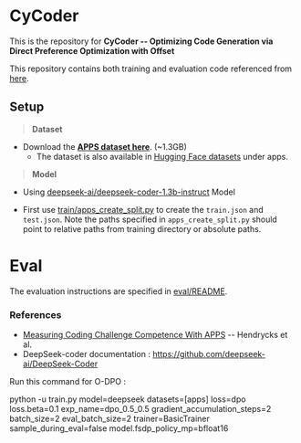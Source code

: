 # CyCoder
This is the repository for **CyCoder -- Optimizing Code Generation via Direct Preference Optimization with Offset** 


This repository contains both training and evaluation code referenced from [here](#References).

## Setup

> **Dataset**
  - Download the [**APPS dataset here**](https://people.eecs.berkeley.edu/~hendrycks/APPS.tar.gz). (~1.3GB)
    - The dataset is also available in [Hugging Face datasets](https://huggingface.co/datasets/codeparrot/apps) under apps.

> **Model**
  - Using [deepseek-ai/deepseek-coder-1.3b-instruct](https://huggingface.co/deepseek-ai/deepseek-coder-1.3b-instruct) Model


- First use [train/apps_create_split.py](train/apps_create_split.py) to create the `train.json` and `test.json`. Note the paths specified in `apps_create_split.py` should point to relative paths from training directory or absolute paths.

<!---
# Training

## How to train

 - We use the following command to run and train. 

  ```
  python3 train/tune_apps_gpt.py  --save-dir=<save_path> --load=<model_path> --apps-train-files <data_path>/train --apps-dataroot <data_path> --grad-acc-steps=8 --epochs=10 --fp16 --batch-size-per-replica=2
  ```
--->

# Eval
The evaluation instructions are specified in [eval/README](eval/README.md).

### References 
- [Measuring Coding Challenge Competence With APPS](https://arxiv.org/pdf/2105.09938) -- Hendrycks et al.
- DeepSeek-coder documentation : https://github.com/deepseek-ai/DeepSeek-Coder


Run this command for O-DPO : 

python -u train.py model=deepseek datasets=[apps] loss=dpo loss.beta=0.1 exp_name=dpo_0.5_0.5 gradient_accumulation_steps=2 batch_size=2 eval_batch_size=2 trainer=BasicTrainer sample_during_eval=false model.fsdp_policy_mp=bfloat16
